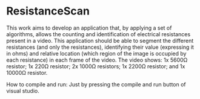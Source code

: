 # ResistanceScan
This work aims to develop an application that, by applying a set of algorithms, allows the counting and identification
of electrical resistances present in a video. This application should be able to segment the different resistances 
(and only the resistances), identifying their value (expressing it in ohms) and relative location (which region of 
the image is occupied by each resistance) in each frame of the video.
The video shows: 1x 5600Ω resistor; 1x 220Ω resistor; 2x 1000Ω resistors; 1x 2200Ω resistor; and 1x 10000Ω resistor.

How to compile and run: Just by pressing the compile and run button of visual studio.
